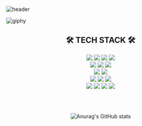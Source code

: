 
![header](https://capsule-render.vercel.app/api?type=soft&color=auto&height=150&section=header&text=SeonghunCho&fontSize=70&animation=twinkling)

![giphy](https://github.com/zoseonghun/zoseonghun/blob/master/assets/126743224/6b0b1217-753e-43c4-81e3-9a3d8d2dba9f.gif?raw=true)



<div align="center">

## 🛠 TECH STACK 🛠

<img src="https://img.shields.io/badge/-Java-C2BEBE?style=for-the-badge&logo=OpenJDK&logoColor=white">
<img src="https://img.shields.io/badge/-Html5-E34F26?style=for-the-badge&logo=Html5&logoColor=white">
<img src="https://img.shields.io/badge/-CSS3-1572B6?style=for-the-badge&logo=CSS3&logoColor=white">
<img src="https://img.shields.io/badge/-JavaScript-F7DF1E?style=for-the-badge&logo=JavaScript&logoColor=white">

<br>

<img src="https://img.shields.io/badge/MySQL-4479A1?style=for-the-badge&logo=MySQL&logoColor=white">
<img src="https://img.shields.io/badge/MariaDB-003545?style=for-the-badge&logo=MariaDB&logoColor=white">
<img src="https://img.shields.io/badge/Oracle-F80000?style=for-the-badge&logo=Oracle&logoColor=white">

<br>

<img src="https://img.shields.io/badge/Spring-6DB33F?style=for-the-badge&logo=Spring&logoColor=white">
<img src="https://img.shields.io/badge/Spring Boot-6DB33F?style=for-the-badge&logo=Spring Boot&logoColor=white">

<br>

<img src="https://img.shields.io/badge/IntelliJ%20IDEA-000000?style=for-the-badge&logo=IntelliJ%20IDEA&logoColor=white">
<img src="https://img.shields.io/badge/Visual%20Studio%20Code-007ACC.svg?&style=for-the-badge&logo=Visual%20Studio%20Code&logoColor=white">
<img src="https://img.shields.io/badge/Eclipse-2C2255?style=for-the-badge&logo=Eclipse%20IDE&logoColor=white">

<br>

<img src="https://img.shields.io/badge/git-F05032?style=for-the-badge&logo=git&logoColor=white">
<img src="https://img.shields.io/badge/github-181717?style=for-the-badge&logo=github&logoColor=white">
<img src="https://img.shields.io/badge/notion-000000?style=for-the-badge&logo=notion&logoColor=white">
<img src="https://img.shields.io/badge/amazon%20aws-232F3E?style=for-the-badge&logo=amazon%20aws&logoColor=white">

<br><br>



![Anurag's GitHub stats](https://github-readme-stats.vercel.app/api?username=zoseonghun&show_icons=true&theme=vision-friendly-dark)

</div>

<!--
**zoseonghun/zoseonghun** is a ✨ _special_ ✨ repository because its `README.md` (this file) appears on your GitHub profile.

Here are some ideas to get you started:

- 🔭 I’m currently working on ...
- 🌱 I’m currently learning ...
- 👯 I’m looking to collaborate on ...
- 🤔 I’m looking for help with ...
- 💬 Ask me about ...
- 📫 How to reach me: ...
- 😄 Pronouns: ...
- ⚡ Fun fact: ...
-->
